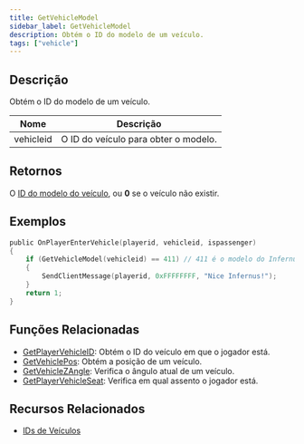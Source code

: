 ```yaml
---
title: GetVehicleModel
sidebar_label: GetVehicleModel
description: Obtém o ID do modelo de um veículo.
tags: ["vehicle"]
---
```


## Descrição

Obtém o ID do modelo de um veículo.

| Nome      | Descrição                                |
| --------- | ---------------------------------------- |
| vehicleid | O ID do veículo para obter o modelo.     |

## Retornos

O [ID do modelo do veículo](../resources/vehicleid), ou **0** se o veículo não existir.

## Exemplos

```c
public OnPlayerEnterVehicle(playerid, vehicleid, ispassenger)
{
    if (GetVehicleModel(vehicleid) == 411) // 411 é o modelo do Infernus
    {
        SendClientMessage(playerid, 0xFFFFFFFF, "Nice Infernus!");
    }
    return 1;
}
```

## Funções Relacionadas

- [GetPlayerVehicleID](GetPlayerVehicleID): Obtém o ID do veículo em que o jogador está.
- [GetVehiclePos](GetVehiclePos): Obtém a posição de um veículo.
- [GetVehicleZAngle](GetVehicleZAngle): Verifica o ângulo atual de um veículo.
- [GetPlayerVehicleSeat](GetPlayerVehicleSeat): Verifica em qual assento o jogador está.

## Recursos Relacionados

- [IDs de Veículos](../resources/vehicleid)
